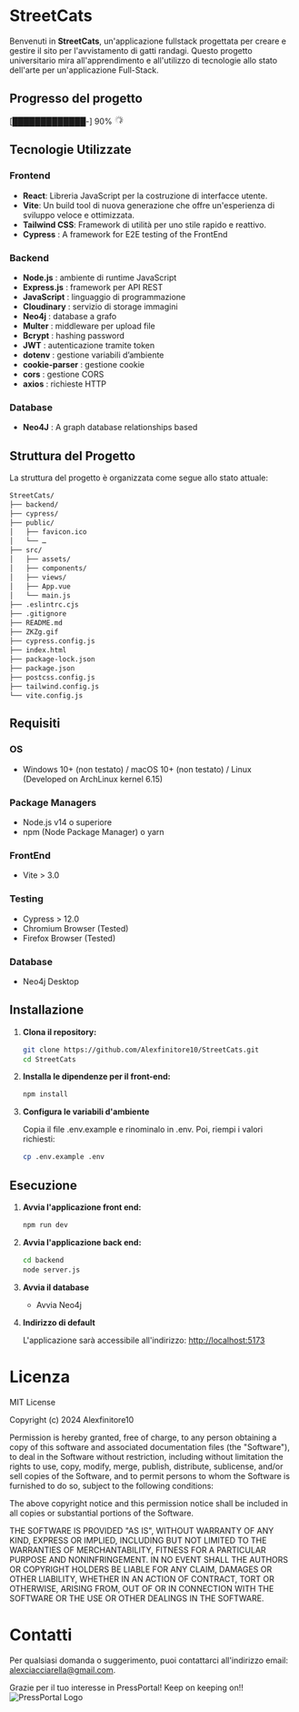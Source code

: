 # StreetCats

Benvenuti in **StreetCats**, un'applicazione fullstack progettata per creare e gestire il sito per l'avvistamento di gatti randagi. Questo progetto universitario mira all'apprendimento e all'utilizzo di tecnologie allo stato dell'arte per un'applicazione Full-Stack.

## Progresso del progetto

[█████████████-] 90%
<img src="https://github.com/Alexfinitore10/PressPortal/blob/main/ZKZg.gif" alt="PressPortal GIF" width="15"/>





## Tecnologie Utilizzate

### Frontend
- **React**: Libreria JavaScript per la costruzione di interfacce utente.
- **Vite**: Un build tool di nuova generazione che offre un'esperienza di sviluppo veloce e ottimizzata.
- **Tailwind CSS**: Framework di utilità per uno stile rapido e reattivo.
- **Cypress** : A framework for E2E testing of the FrontEnd

### Backend
- **Node.js** : ambiente di runtime JavaScript
- **Express.js** : framework per API REST
- **JavaScript** : linguaggio di programmazione
- **Cloudinary** : servizio di storage immagini
- **Neo4j** : database a grafo
- **Multer** : middleware per upload file
- **Bcrypt** : hashing password
- **JWT** : autenticazione tramite token
- **dotenv** : gestione variabili d’ambiente
- **cookie-parser** : gestione cookie
- **cors** : gestione CORS
- **axios** : richieste HTTP


### Database
- **Neo4J** : A graph database relationships based

## Struttura del Progetto

La struttura del progetto è organizzata come segue allo stato attuale:
```
StreetCats/
├── backend/
├── cypress/
├── public/
│   ├── favicon.ico
│   └── …  
├── src/
│   ├── assets/
│   ├── components/
│   ├── views/
│   ├── App.vue
│   └── main.js
├── .eslintrc.cjs
├── .gitignore
├── README.md
├── ZKZg.gif
├── cypress.config.js
├── index.html
├── package-lock.json
├── package.json
├── postcss.config.js
├── tailwind.config.js
└── vite.config.js

```

## Requisiti

### OS
- Windows 10+ (non testato) / macOS 10+ (non testato) / Linux (Developed on ArchLinux kernel 6.15)

### Package Managers
- Node.js v14 o superiore
- npm (Node Package Manager) o yarn

### FrontEnd
- Vite > 3.0

### Testing
- Cypress > 12.0
- Chromium Browser (Tested)
- Firefox Browser (Tested)

### Database
- Neo4j Desktop

## Installazione

1. **Clona il repository:**

   ```bash
   git clone https://github.com/Alexfinitore10/StreetCats.git
   cd StreetCats

2. **Installa le dipendenze per il front-end:**
   ```bash
   npm install
   ```
3. **Configura le variabili d'ambiente**
   
   Copia il file .env.example e rinominalo in .env. Poi, riempi i valori richiesti:
   ```bash
   cp .env.example .env
   ```
## Esecuzione
1. **Avvia l'applicazione front end:**

   ```bash
   npm run dev
   ```
   
2. **Avvia l'applicazione back end:**

   ```bash
   cd backend
   node server.js
   ```
3. **Avvia il database**
   - Avvia Neo4j
   
4. **Indirizzo di default**

   L'applicazione sarà accessibile all'indirizzo: [http://localhost:5173](http://localhost:5173)


# Licenza

MIT License

Copyright (c) 2024 Alexfinitore10

Permission is hereby granted, free of charge, to any person obtaining a copy
of this software and associated documentation files (the "Software"), to deal
in the Software without restriction, including without limitation the rights
to use, copy, modify, merge, publish, distribute, sublicense, and/or sell
copies of the Software, and to permit persons to whom the Software is
furnished to do so, subject to the following conditions:

The above copyright notice and this permission notice shall be included in all
copies or substantial portions of the Software.

THE SOFTWARE IS PROVIDED "AS IS", WITHOUT WARRANTY OF ANY KIND, EXPRESS OR
IMPLIED, INCLUDING BUT NOT LIMITED TO THE WARRANTIES OF MERCHANTABILITY,
FITNESS FOR A PARTICULAR PURPOSE AND NONINFRINGEMENT. IN NO EVENT SHALL THE
AUTHORS OR COPYRIGHT HOLDERS BE LIABLE FOR ANY CLAIM, DAMAGES OR OTHER
LIABILITY, WHETHER IN AN ACTION OF CONTRACT, TORT OR OTHERWISE, ARISING FROM,
OUT OF OR IN CONNECTION WITH THE SOFTWARE OR THE USE OR OTHER DEALINGS IN THE
SOFTWARE.

# Contatti

Per qualsiasi domanda o suggerimento, puoi contattarci all'indirizzo email: [alexciacciarella@gmail.com](alexciacciarella@gmail.com).

Grazie per il tuo interesse in PressPortal! Keep on keeping on!!<img src="https://ih1.redbubble.net/image.1384215121.0533/raf,750x1000,075,t,101010:01c5ca27c6.jpg" alt="PressPortal Logo" width="50" />


